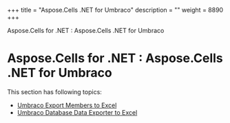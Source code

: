 +++
title = "Aspose.Cells .NET for Umbraco" 
description = "" 
weight = 8890 
+++

Aspose.Cells for .NET : Aspose.Cells .NET for Umbraco  

# Aspose.Cells for .NET : Aspose.Cells .NET for Umbraco


This section has following topics:

*   [Umbraco Export Members to Excel](https://docs2.aspose.com/cells/net/plugins/asposecellsnetforumbraco/umbraco+export+members+to+excel)
*   [Umbraco Database Data Exporter to Excel](https://docs2.aspose.com/cells/net/plugins/asposecellsnetforumbraco/umbraco+database+data+exporter+to+excel)


